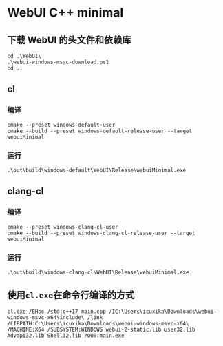 # WebUI C++ minimal

## 下载 WebUI 的头文件和依赖库
```
cd .\WebUI\
.\webui-windows-msvc-download.ps1
cd ..
```

## cl
### 编译
```
cmake --preset windows-default-user
cmake --build --preset windows-default-release-user --target webuiMinimal
```

### 运行
```
.\out\build\windows-default\WebUI\Release\webuiMinimal.exe
```

## clang-cl
### 编译
```
cmake --preset windows-clang-cl-user
cmake --build --preset windows-clang-cl-release-user --target webuiMinimal
```

### 运行
```
.\out\build\windows-clang-cl\WebUI\Release\webuiMinimal.exe
```


## 使用`cl.exe`在命令行编译的方式
```
cl.exe /EHsc /std:c++17 main.cpp /IC:\Users\icuxika\Downloads\webui-windows-msvc-x64\include\ /link /LIBPATH:C:\Users\icuxika\Downloads\webui-windows-msvc-x64\ /MACHINE:X64 /SUBSYSTEM:WINDOWS webui-2-static.lib user32.lib Advapi32.lib Shell32.lib /OUT:main.exe
```